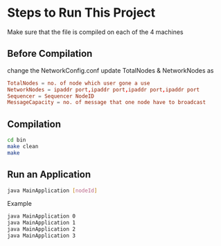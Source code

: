 # Steps to Run This Project
Make sure that the file is compiled on each of the 4 machines


## Before Compilation
change the NetworkConfig.conf update TotalNodes & NetworkNodes as
```NetworkConfig.conf
TotalNodes = no. of node which user gone a use
NetworkNodes = ipaddr port,ipaddr port,ipaddr port,ipaddr port
Sequencer = Sequencer NodeID 
MessageCapacity = no. of message that one node have to broadcast 
```

## Compilation

```bash
cd bin
make clean
make
```
## Run an Application
```bash
java MainApplication [nodeId]
```
Example
```bash
java MainApplication 0
java MainApplication 1
java MainApplication 2
java MainApplication 3
```
